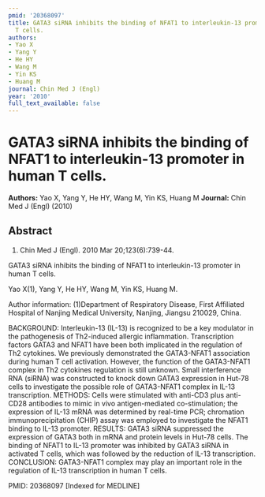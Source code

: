 ```yaml
---
pmid: '20368097'
title: GATA3 siRNA inhibits the binding of NFAT1 to interleukin-13 promoter in human
  T cells.
authors:
- Yao X
- Yang Y
- He HY
- Wang M
- Yin KS
- Huang M
journal: Chin Med J (Engl)
year: '2010'
full_text_available: false
---
```


# GATA3 siRNA inhibits the binding of NFAT1 to interleukin-13 promoter in human T cells.
**Authors:** Yao X, Yang Y, He HY, Wang M, Yin KS, Huang M
**Journal:** Chin Med J (Engl) (2010)

## Abstract

1. Chin Med J (Engl). 2010 Mar 20;123(6):739-44.

GATA3 siRNA inhibits the binding of NFAT1 to interleukin-13 promoter in human T 
cells.

Yao X(1), Yang Y, He HY, Wang M, Yin KS, Huang M.

Author information:
(1)Department of Respiratory Disease, First Affiliated Hospital of Nanjing 
Medical University, Nanjing, Jiangsu 210029, China.

BACKGROUND: Interleukin-13 (IL-13) is recognized to be a key modulator in the 
pathogenesis of Th2-induced allergic inflammation. Transcription factors GATA3 
and NFAT1 have been both implicated in the regulation of Th2 cytokines. We 
previously demonstrated the GATA3-NFAT1 association during human T cell 
activation. However, the function of the GATA3-NFAT1 complex in Th2 cytokines 
regulation is still unknown. Small interference RNA (siRNA) was constructed to 
knock down GATA3 expression in Hut-78 cells to investigate the possible role of 
GATA3-NFAT1 complex in IL-13 transcription.
METHODS: Cells were stimulated with anti-CD3 plus anti-CD28 antibodies to mimic 
in vivo antigen-mediated co-stimulation; the expression of IL-13 mRNA was 
determined by real-time PCR; chromation immunoprecipitation (CHIP) assay was 
employed to investigate the NFAT1 binding to IL-13 promoter.
RESULTS: GATA3 siRNA suppressed the expression of GATA3 both in mRNA and protein 
levels in Hut-78 cells. The binding of NFAT1 to IL-13 promoter was inhibited by 
GATA3 siRNA in activated T cells, which was followed by the reduction of IL-13 
transcription.
CONCLUSION: GATA3-NFAT1 complex may play an important role in the regulation of 
IL-13 transcription in human T cells.

PMID: 20368097 [Indexed for MEDLINE]
